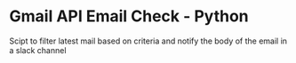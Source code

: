 # Gmail API Email Check - Python

Scipt to filter latest mail based on criteria and notify the body of the email in a slack channel 